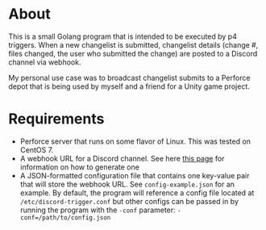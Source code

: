 # About

This is a small Golang program that is intended to be executed by p4 triggers. When a new changelist is submitted, changelist details (change #, files changed, the user who submitted the change) are posted to a Discord channel via webhook.

My personal use case was to broadcast changelist submits to a Perforce depot that is being used by myself and a friend for a Unity game project.

# Requirements

* Perforce server that runs on some flavor of Linux. This was tested on CentOS 7.
* A webhook URL for a Discord channel. See here [this page](https://support.discord.com/hc/en-us/articles/228383668-Intro-to-Webhooks&amp?page=3) for information on how to generate one
* A JSON-formatted configuration file that contains one key-value pair that will store the webhook URL. See `config-example.json` for an example. By default, the program will reference a config file located at `/etc/discord-trigger.conf` but other configs can be passed in by running the program with the `-conf` parameter: `-conf=/path/to/config.json`
